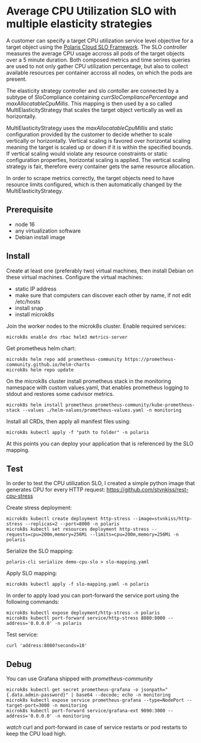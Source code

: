 # Average CPU Utilization SLO with multiple elasticity strategies

A customer can specify a target CPU utilization service level objective for a target object using the [Polaris Cloud SLO Framework](https://github.com/polaris-slo-cloud/polaris).
The SLO controller measures the average CPU usage accross all pods of the target objects over a 5 minute duration. Both composed metrics and time serires queries are used to not only gather CPU utilization percentage, but also to collect available resources per container accross all nodes, on which the pods are present.

The elasticity strategy controller and slo contoller are connected by a subtype of SloCompliance containing *currSloCompliancePercentage* and *maxAllocatableCpuMillis*. This mapping is then used by a so called MultiElasticityStrategy that scales the target object vertically as well as horizontally.

MultiElasticityStrategy uses the *maxAllocatableCpuMillis* and static configuration provided by the customer to decide whether to scale vertically or horizontally. Vertical scaling is favored over horizontal scaling meaning the target is scaled up or down if it is within the specified bounds. If vertical scaling would violate any resource constraints or static configuration properties, horizontal scaling is applied. The vertical scaling strategy is fair, therefore every container gets the same resource allocation.

In order to scrape metrics correctly, the target objects need to have resource limits configured, which is then automatically changed by the MultiElasticityStrategy.

## Prerequisite

- node 16
- any virtualization software
- Debian install image

## Install

Create at least one (preferably two) virtual machines, then install Debian on these virtual machines. Configure the virtual machines:

- static IP address
- make sure that computers can discover each other by name, if not edit /etc/hosts
- install snap
- install microk8s

Join the worker nodes to the microk8s cluster.
Enable required services:

    microk8s enable dns rbac helm3 metrics-server

Get prometheus helm chart:

    microk8s helm repo add prometheus-community https://prometheus-community.github.io/helm-charts
    microk8s helm repo update

On the microk8s cluster install prometheus stack in the monitoring namespace with custom values.yaml, that enables prometheus logging to stdout and restores some cadvisor metrics.

    microk8s helm install prometheus prometheus-community/kube-prometheus-stack --values ./helm-values/prometheus-values.yaml -n monitoring

Install all CRDs, then apply all manifest files using:

    microk8s kubectl apply -f "path to folder" -n polaris


At this points you can deploy your application that is referenced by the SLO mapping.

## Test

In order to test the CPU utilization SLO, I created a simple python image that generates CPU for every HTTP request: https://github.com/stvnkiss/rest-cpu-stress

Create stress deployment:

    microk8s kubectl create deployment http-stress --image=stvnkiss/http-stress --replicas=2 --port=8000 -n polaris
    microk8s kubectl set resources deployment http-stress --requests=cpu=200m,memory=256Mi --limits=cpu=200m,memory=256Mi -n polaris

Serialize the SLO mapping:

    polaris-cli serialize demo-cpu-slo > slo-mapping.yaml

Apply SLO mapping:

    microk8s kubectl apply -f slo-mapping.yaml -n polaris

In order to apply load you can port-forward the service port using the following commands:

    microk8s kubectl expose deployment/http-stress -n polaris
    microk8s kubectl port-forward service/http-stress 8080:8000 --address='0.0.0.0' -n polaris

Test service:

    curl 'address:8080?seconds=10'

## Debug

You can use Grafana shipped with *prometheus-community*

    microk8s kubectl get secret prometheus-grafana -o jsonpath="{.data.admin-password}" | base64 --decode; echo -n monitoring
    microk8s kubectl expose service prometheus-grafana --type=NodePort --target-port=3000 -n monitoring
    microk8s kubectl port-forward service/grafana-ext 9090:3000 --address='0.0.0.0' -n monitoring


*watch* curl and port-forward in case of service restarts or pod restarts to keep the CPU load high.

